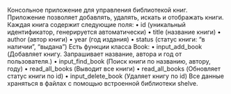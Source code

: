  Консольное приложение для управления библиотекой книг. Приложение позволяет добавлять, удалять, искать и отображать книги. Каждая книга содержит следующие поля:
 • id (уникальный идентификатор, генерируется автоматически)
 • title (название книги)
 • author (автор книги)
 • year (год издания)
 • status (статус книги: “в наличии”, “выдана”)
Есть функции класса Book:
 • input_add_book (Добавляет книгу. Запрашивает название, автора и год от пользователя.)
 • input_find_book (Поиск книги по названию, автору, году)
 • read_all_books (Выводит все книги)
 • read_all_books (Обновляет статус книги по id)
 • input_delete_book (Удаляет книгу по id)
Все данные храняться в файлах с помощью встроенной библиотеки shelve.
